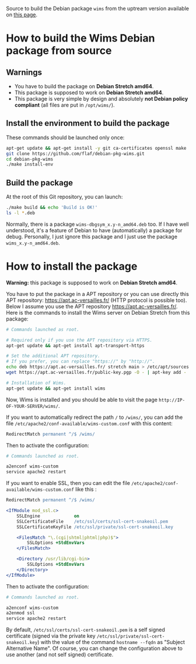 Source to build the Debian package `wims` from the uptream
version available on
[this page](https://sourcesup.renater.fr/frs/?group_id=379).


# How to build the Wims Debian package from source


## Warnings

* You have to build the package on **Debian Stretch amd64**.
* This package is supposed to work on **Debian Stretch amd64**.
* This package is very simple by design and absolutely **not Debian
  policy compliant** (all files are put in `/opt/wims/`).


## Install the environment to build the package

These commands should be launched only once:

```sh
apt-get update && apt-get install -y git ca-certificates openssl make
git clone https://github.com/flaf/debian-pkg-wims.git
cd debian-pkg-wims
./make install-env
```

## Build the package

At the root of this Git repository, you can launch:

```sh
./make build && echo 'Build is OK!'
ls -l *.deb
```

Normally, there is a package `wims-dbgsym_x.y-n_amd64.deb`
too. If I have well understood, it's a feature of Debian to
have (automatically) a package for debug. Personally, I just
ignore this package and I just use the package
`wims_x.y-n_amd64.deb`.


# How to install the package

**Warning:** this package is supposed to work on **Debian
Stretch amd64**.

You have to put the package in a APT repository or you
can use directly this APT repository: https://apt.ac-versailles.fr/
(HTTP protocol is possible too). Below I assume you use
the APT repository https://apt.ac-versailles.fr/. Here is
the commands to install the Wims server on Debian Stretch
from this package:

```sh
# Commands launched as root.

# Required only if you use the APT repository via HTTPS.
apt-get update && apt-get install apt-transport-https

# Set the additional APT repository.
# If you prefer, you can replace "https://" by "http://".
echo deb https://apt.ac-versailles.fr/ stretch main > /etc/apt/sources.list.d/wims.list
wget https://apt.ac-versailles.fr/public-key.pgp -O - | apt-key add -

# Installation of Wims.
apt-get update && apt-get install wims
```

Now, Wims is installed and you should be able to visit the
page `http://IP-OF-YOUR-SERVER/wims/`.

If you want to automatically redirect the path `/` to
`/wims/`, you can add the file
`/etc/apache2/conf-available/wims-custom.conf` with this
content:

```apache
RedirectMatch permanent ^/$ /wims/
```

Then to activate the configuration:

```sh
# Commands launched as root.

a2enconf wims-custom
service apache2 restart
```

If you want to enable SSL, then you can edit the file
`/etc/apache2/conf-available/wims-custom.conf` like this :

```apache
RedirectMatch permanent ^/$ /wims/

<IfModule mod_ssl.c>
    SSLEngine             on
    SSLCertificateFile    /etc/ssl/certs/ssl-cert-snakeoil.pem
    SSLCertificateKeyFile /etc/ssl/private/ssl-cert-snakeoil.key

    <FilesMatch "\.(cgi|shtml|phtml|php)$">
        SSLOptions +StdEnvVars
    </FilesMatch>

    <Directory /usr/lib/cgi-bin>
        SSLOptions +StdEnvVars
    </Directory>
</IfModule>
```

Then to activate the configuration:

```sh
# Commands launched as root.

a2enconf wims-custom
a2enmod ssl
service apache2 restart
```

By default, `/etc/ssl/certs/ssl-cert-snakeoil.pem` is a self
signed certificate (signed via the private key
`/etc/ssl/private/ssl-cert-snakeoil.key`) with the value of
the command `hostname --fqdn` as "Subject Alternative Name".
Of course, you can change the configuration above to use
another (and not self signed) certificate.


